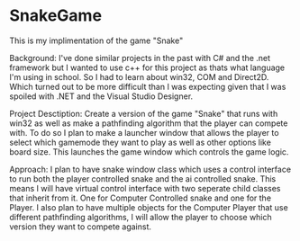 # SnakeGame
This is my implimentation of the game "Snake"

Background:
I've done similar projects in the past with C# and the .net framework but I wanted to use c++ for this project as thats what language I'm using in school. So I had to learn about win32, COM and Direct2D. Which turned out to be more difficult than I was expecting given that I was spoiled with .NET and the Visual Studio Designer. 

Project Desctiption:
Create a version of the game "Snake" that runs with win32 as well as make a pathfinding algorithm that the player can compete with. To do so I plan to make a launcher window that allows the player to select which gamemode they want to play as well as other options like board size. This launches the game window which controls the game logic.

Approach:
I plan to have snake window class which uses a control interface to run both the player controlled snake and the ai controlled snake. This means I will have virtual control interface with two seperate child classes that inherit from it. One for Computer Controlled snake and one for the Player. I also plan to have multiple objects for the Computer Player that use different pathfinding algorithms, I will allow the player to choose which version they want to compete against.